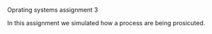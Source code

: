 Oprating systems assignment 3

In this assignment we simulated how a process are being prosicuted. 
